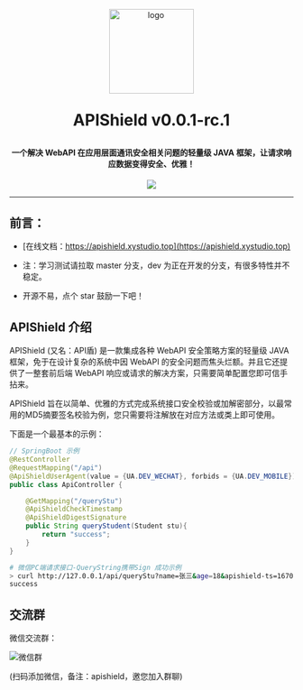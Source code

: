 <p align="center">
	<img alt="logo" src="https://s1.ax1x.com/2022/12/07/zc5FVf.png" width="150">
</p>
<h1 align="center" style="margin: 30px 0 30px; font-weight: bold;">APIShield v0.0.1-rc.1</h1>
<h4 align="center">一个解决 WebAPI 在应用层面通讯安全相关问题的轻量级 JAVA 框架，让请求响应数据变得安全、优雅！</h4>
<p align="center">
	<a href="https://github.com/dromara/sa-token/blob/master/LICENSE"><img src="https://img.shields.io/github/license/dromara/sa-token.svg?style=flat-square"></a>
</p>

---

## 前言：
- [在线文档：https://apishield.xystudio.top](https://apishield.xystudio.top)

- 注：学习测试请拉取 master 分支，dev 为正在开发的分支，有很多特性并不稳定。

- 开源不易，点个 star 鼓励一下吧！


## APIShield 介绍

APIShield (又名：API盾) 是一款集成各种 WebAPI 安全策略方案的轻量级 JAVA 框架，免于在设计复杂的系统中因 WebAPI 的安全问题而焦头烂额。并且它还提供了一整套前后端 WebAPI 响应或请求的解决方案，只需要简单配置您即可信手拈来。

APIShield 旨在以简单、优雅的方式完成系统接口安全校验或加解密部分，以最常用的MD5摘要签名校验为例，您只需要将注解放在对应方法或类上即可使用。

下面是一个最基本的示例：

```java
// SpringBoot 示例
@RestController
@RequestMapping("/api")
@ApiShieldUserAgent(value = {UA.DEV_WECHAT}, forbids = {UA.DEV_MOBILE})
public class ApiController {

    @GetMapping("/queryStu")
    @ApiShieldCheckTimestamp
    @ApiShieldDigestSignature
    public String queryStudent(Student stu){
        return "success";
    }
}
```

```bash
# 微信PC端请求接口-QueryString携带Sign 成功示例
> curl http://127.0.0.1/api/queryStu?name=张三&age=18&apishield-ts=1670945512652&apishield-sign=99d35676c36acac696f0a424dcf34ca1
success
```

## 交流群
微信交流群：

![微信群](https://s1.ax1x.com/2022/12/16/z7tTFe.png ':size=230')

(扫码添加微信，备注：apishield，邀您加入群聊)

<br>